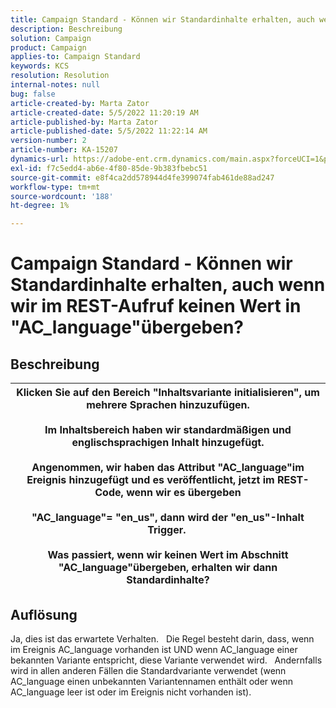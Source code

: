 ```yaml
---
title: Campaign Standard - Können wir Standardinhalte erhalten, auch wenn wir im REST-Aufruf keinen Wert in "AC_language"übergeben?
description: Beschreibung
solution: Campaign
product: Campaign
applies-to: Campaign Standard
keywords: KCS
resolution: Resolution
internal-notes: null
bug: false
article-created-by: Marta Zator
article-created-date: 5/5/2022 11:20:19 AM
article-published-by: Marta Zator
article-published-date: 5/5/2022 11:22:14 AM
version-number: 2
article-number: KA-15207
dynamics-url: https://adobe-ent.crm.dynamics.com/main.aspx?forceUCI=1&pagetype=entityrecord&etn=knowledgearticle&id=64ef1f53-65cc-ec11-a7b5-6045bd00dbbc
exl-id: f7c5edd4-ab6e-4f80-85de-9b383fbebc51
source-git-commit: e8f4ca2dd578944d4fe399074fab461de88ad247
workflow-type: tm+mt
source-wordcount: '188'
ht-degree: 1%

---
```


# Campaign Standard - Können wir Standardinhalte erhalten, auch wenn wir im REST-Aufruf keinen Wert in &quot;AC_language&quot;übergeben?

## Beschreibung



| Klicken Sie auf den Bereich &quot;Inhaltsvariante initialisieren&quot;, um mehrere Sprachen hinzuzufügen.<br>   <br>  Im Inhaltsbereich haben wir standardmäßigen und englischsprachigen Inhalt hinzugefügt.<br>   <br>  Angenommen, wir haben das Attribut &quot;AC_language&quot;im Ereignis hinzugefügt und es veröffentlicht, jetzt im REST-Code, wenn wir es übergeben<br><br>  &quot;AC_language&quot;= &quot;en_us&quot;, dann wird der &quot;en_us&quot;-Inhalt Trigger. <br><br>  Was passiert, wenn wir keinen Wert im Abschnitt &quot;AC_language&quot;übergeben, erhalten wir dann Standardinhalte? |
| --- |



## Auflösung


Ja, dies ist das erwartete Verhalten.
 
Die Regel besteht darin, dass, wenn im Ereignis AC_language vorhanden ist UND wenn AC_language einer bekannten Variante entspricht, diese Variante verwendet wird.
 
Andernfalls wird in allen anderen Fällen die Standardvariante verwendet (wenn AC_language einen unbekannten Variantennamen enthält oder wenn AC_language leer ist oder im Ereignis nicht vorhanden ist).
